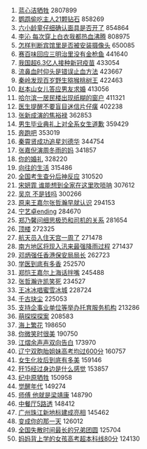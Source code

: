 1. [蓝心洁牺牲](https://s.weibo.com/weibo?q=%23%E8%93%9D%E5%BF%83%E6%B4%81%E7%89%BA%E7%89%B2%23&Refer=top) 2807899
1. [鹦鹉偷吃主人21颗钻石](https://s.weibo.com/weibo?q=%23%E9%B9%A6%E9%B9%89%E5%81%B7%E5%90%83%E4%B8%BB%E4%BA%BA21%E9%A2%97%E9%92%BB%E7%9F%B3%23&Refer=top) 858269
1. [六小龄童仔细确认面具是否开了](https://s.weibo.com/weibo?q=%23%E5%85%AD%E5%B0%8F%E9%BE%84%E7%AB%A5%E4%BB%94%E7%BB%86%E7%A1%AE%E8%AE%A4%E9%9D%A2%E5%85%B7%E6%98%AF%E5%90%A6%E5%BC%80%E4%BA%86%23&Refer=top) 854864
1. [李沁 每次穿上白衣我都热血沸腾](https://s.weibo.com/weibo?q=%E6%9D%8E%E6%B2%81%20%E6%AF%8F%E6%AC%A1%E7%A9%BF%E4%B8%8A%E7%99%BD%E8%A1%A3%E6%88%91%E9%83%BD%E7%83%AD%E8%A1%80%E6%B2%B8%E8%85%BE&Refer=top) 808975
1. [怎样判断宾馆里是否被安装摄像头](https://s.weibo.com/weibo?q=%23%E6%80%8E%E6%A0%B7%E5%88%A4%E6%96%AD%E5%AE%BE%E9%A6%86%E9%87%8C%E6%98%AF%E5%90%A6%E8%A2%AB%E5%AE%89%E8%A3%85%E6%91%84%E5%83%8F%E5%A4%B4%23&Refer=top) 650085
1. [赛百味回应三明治里没有金枪鱼](https://s.weibo.com/weibo?q=%23%E8%B5%9B%E7%99%BE%E5%91%B3%E5%9B%9E%E5%BA%94%E4%B8%89%E6%98%8E%E6%B2%BB%E9%87%8C%E6%B2%A1%E6%9C%89%E9%87%91%E6%9E%AA%E9%B1%BC%23&Refer=top) 441640
1. [我国超6.3亿人接种新冠疫苗](https://s.weibo.com/weibo?q=%23%E6%88%91%E5%9B%BD%E8%B6%856.3%E4%BA%BF%E4%BA%BA%E6%8E%A5%E7%A7%8D%E6%96%B0%E5%86%A0%E7%96%AB%E8%8B%97%23&Refer=top) 433054
1. [流鼻血时仰头是错误止血方法](https://s.weibo.com/weibo?q=%23%E6%B5%81%E9%BC%BB%E8%A1%80%E6%97%B6%E4%BB%B0%E5%A4%B4%E6%98%AF%E9%94%99%E8%AF%AF%E6%AD%A2%E8%A1%80%E6%96%B9%E6%B3%95%23&Refer=top) 423667
1. [秦岭发现百岁野生猕猴桃树王](https://s.weibo.com/weibo?q=%23%E7%A7%A6%E5%B2%AD%E5%8F%91%E7%8E%B0%E7%99%BE%E5%B2%81%E9%87%8E%E7%94%9F%E7%8C%95%E7%8C%B4%E6%A1%83%E6%A0%91%E7%8E%8B%23&Refer=top) 422463
1. [赵本山女儿答应男友求婚](https://s.weibo.com/weibo?q=%23%E8%B5%B5%E6%9C%AC%E5%B1%B1%E5%A5%B3%E5%84%BF%E7%AD%94%E5%BA%94%E7%94%B7%E5%8F%8B%E6%B1%82%E5%A9%9A%23&Refer=top) 413056
1. [哈尔滨一居民楼出现纸糊的窗户](https://s.weibo.com/weibo?q=%23%E5%93%88%E5%B0%94%E6%BB%A8%E4%B8%80%E5%B1%85%E6%B0%91%E6%A5%BC%E5%87%BA%E7%8E%B0%E7%BA%B8%E7%B3%8A%E7%9A%84%E7%AA%97%E6%88%B7%23&Refer=top) 411321
1. [医生提醒不要盲目迷信片仔癀](https://s.weibo.com/weibo?q=%23%E5%8C%BB%E7%94%9F%E6%8F%90%E9%86%92%E4%B8%8D%E8%A6%81%E7%9B%B2%E7%9B%AE%E8%BF%B7%E4%BF%A1%E7%89%87%E4%BB%94%E7%99%80%23&Refer=top) 402238
1. [张新成演的焦裕禄](https://s.weibo.com/weibo?q=%23%E5%BC%A0%E6%96%B0%E6%88%90%E6%BC%94%E7%9A%84%E7%84%A6%E8%A3%95%E7%A6%84%23&Refer=top) 362853
1. [男生毕业典礼上对全系女生道歉](https://s.weibo.com/weibo?q=%23%E7%94%B7%E7%94%9F%E6%AF%95%E4%B8%9A%E5%85%B8%E7%A4%BC%E4%B8%8A%E5%AF%B9%E5%85%A8%E7%B3%BB%E5%A5%B3%E7%94%9F%E9%81%93%E6%AD%89%23&Refer=top) 359429
1. [奔跑吧](https://s.weibo.com/weibo?q=%E5%A5%94%E8%B7%91%E5%90%A7&Refer=top) 353019
1. [秦霄贤成功追星刘德华](https://s.weibo.com/weibo?q=%23%E7%A7%A6%E9%9C%84%E8%B4%A4%E6%88%90%E5%8A%9F%E8%BF%BD%E6%98%9F%E5%88%98%E5%BE%B7%E5%8D%8E%23&Refer=top) 344754
1. [张嘉倪演周冬雨的妈](https://s.weibo.com/weibo?q=%23%E5%BC%A0%E5%98%89%E5%80%AA%E6%BC%94%E5%91%A8%E5%86%AC%E9%9B%A8%E7%9A%84%E5%A6%88%23&Refer=top) 341857
1. [你的婚礼](https://s.weibo.com/weibo?q=%E4%BD%A0%E7%9A%84%E5%A9%9A%E7%A4%BC&Refer=top) 328220
1. [向往的生活](https://s.weibo.com/weibo?q=%E5%90%91%E5%BE%80%E7%9A%84%E7%94%9F%E6%B4%BB&Refer=top) 315486
1. [全国考生查分后神反应](https://s.weibo.com/weibo?q=%23%E5%85%A8%E5%9B%BD%E8%80%83%E7%94%9F%E6%9F%A5%E5%88%86%E5%90%8E%E7%A5%9E%E5%8F%8D%E5%BA%94%23&Refer=top) 310520
1. [宋妍霏 谁能想到全家在这里吹唢呐](https://s.weibo.com/weibo?q=%E5%AE%8B%E5%A6%8D%E9%9C%8F%20%E8%B0%81%E8%83%BD%E6%83%B3%E5%88%B0%E5%85%A8%E5%AE%B6%E5%9C%A8%E8%BF%99%E9%87%8C%E5%90%B9%E5%94%A2%E5%91%90&Refer=top) 307612
1. [吴京 不是钱吗](https://s.weibo.com/weibo?q=%E5%90%B4%E4%BA%AC%20%E4%B8%8D%E6%98%AF%E9%92%B1%E5%90%97&Refer=top) 300266
1. [原来王嘉尔张哲瀚早就认识](https://s.weibo.com/weibo?q=%23%E5%8E%9F%E6%9D%A5%E7%8E%8B%E5%98%89%E5%B0%94%E5%BC%A0%E5%93%B2%E7%80%9A%E6%97%A9%E5%B0%B1%E8%AE%A4%E8%AF%86%23&Refer=top) 294153
1. [宁艺卓ending](https://s.weibo.com/weibo?q=%23%E5%AE%81%E8%89%BA%E5%8D%93ending%23&Refer=top) 284670
1. [郑乃馨问细思极恐和司机的关系](https://s.weibo.com/weibo?q=%23%E9%83%91%E4%B9%83%E9%A6%A8%E9%97%AE%E7%BB%86%E6%80%9D%E6%9E%81%E6%81%90%E5%92%8C%E5%8F%B8%E6%9C%BA%E7%9A%84%E5%85%B3%E7%B3%BB%23&Refer=top) 281654
1. [顶楼](https://s.weibo.com/weibo?q=%E9%A1%B6%E6%A5%BC&Refer=top) 272325
1. [航天员入住天宫一周了](https://s.weibo.com/weibo?q=%23%E8%88%AA%E5%A4%A9%E5%91%98%E5%85%A5%E4%BD%8F%E5%A4%A9%E5%AE%AB%E4%B8%80%E5%91%A8%E4%BA%86%23&Refer=top) 271478
1. [南方地区将现入汛来最强降雨过程](https://s.weibo.com/weibo?q=%23%E5%8D%97%E6%96%B9%E5%9C%B0%E5%8C%BA%E5%B0%86%E7%8E%B0%E5%85%A5%E6%B1%9B%E6%9D%A5%E6%9C%80%E5%BC%BA%E9%99%8D%E9%9B%A8%E8%BF%87%E7%A8%8B%23&Refer=top) 271437
1. [邓炳强任香港保安局局长](https://s.weibo.com/weibo?q=%23%E9%82%93%E7%82%B3%E5%BC%BA%E4%BB%BB%E9%A6%99%E6%B8%AF%E4%BF%9D%E5%AE%89%E5%B1%80%E5%B1%80%E9%95%BF%23&Refer=top) 262723
1. [学医到底有多香](https://s.weibo.com/weibo?q=%23%E5%AD%A6%E5%8C%BB%E5%88%B0%E5%BA%95%E6%9C%89%E5%A4%9A%E9%A6%99%23&Refer=top) 252570
1. [郑恺王嘉尔上海话拌嘴](https://s.weibo.com/weibo?q=%23%E9%83%91%E6%81%BA%E7%8E%8B%E5%98%89%E5%B0%94%E4%B8%8A%E6%B5%B7%E8%AF%9D%E6%8B%8C%E5%98%B4%23&Refer=top) 245488
1. [张哲瀚许凯笑死](https://s.weibo.com/weibo?q=%23%E5%BC%A0%E5%93%B2%E7%80%9A%E8%AE%B8%E5%87%AF%E7%AC%91%E6%AD%BB%23&Refer=top) 234527
1. [王冰冰唱蜜雪冰城](https://s.weibo.com/weibo?q=%23%E7%8E%8B%E5%86%B0%E5%86%B0%E5%94%B1%E8%9C%9C%E9%9B%AA%E5%86%B0%E5%9F%8E%23&Refer=top) 228724
1. [千古玦尘](https://s.weibo.com/weibo?q=%E5%8D%83%E5%8F%A4%E7%8E%A6%E5%B0%98&Refer=top) 225053
1. [支持企事业单位等举办托育服务机构](https://s.weibo.com/weibo?q=%23%E6%94%AF%E6%8C%81%E4%BC%81%E4%BA%8B%E4%B8%9A%E5%8D%95%E4%BD%8D%E7%AD%89%E4%B8%BE%E5%8A%9E%E6%89%98%E8%82%B2%E6%9C%8D%E5%8A%A1%E6%9C%BA%E6%9E%84%23&Refer=top) 213286
1. [萌探探探案](https://s.weibo.com/weibo?q=%E8%90%8C%E6%8E%A2%E6%8E%A2%E6%8E%A2%E6%A1%88&Refer=top) 208583
1. [海上繁花](https://s.weibo.com/weibo?q=%E6%B5%B7%E4%B8%8A%E7%B9%81%E8%8A%B1&Refer=top) 198650
1. [你微笑时很美](https://s.weibo.com/weibo?q=%E4%BD%A0%E5%BE%AE%E7%AC%91%E6%97%B6%E5%BE%88%E7%BE%8E&Refer=top) 190750
1. [江熠余声声双向告白](https://s.weibo.com/weibo?q=%23%E6%B1%9F%E7%86%A0%E4%BD%99%E5%A3%B0%E5%A3%B0%E5%8F%8C%E5%90%91%E5%91%8A%E7%99%BD%23&Refer=top) 173970
1. [辽宁双胞胎姐妹高考均过600分](https://s.weibo.com/weibo?q=%23%E8%BE%BD%E5%AE%81%E5%8F%8C%E8%83%9E%E8%83%8E%E5%A7%90%E5%A6%B9%E9%AB%98%E8%80%83%E5%9D%87%E8%BF%87600%E5%88%86%23&Refer=top) 160757
1. [女生化妆后到底有多美](https://s.weibo.com/weibo?q=%23%E5%A5%B3%E7%94%9F%E5%8C%96%E5%A6%86%E5%90%8E%E5%88%B0%E5%BA%95%E6%9C%89%E5%A4%9A%E7%BE%8E%23&Refer=top) 159146
1. [歼15经过身边是什么感觉](https://s.weibo.com/weibo?q=%23%E6%AD%BC15%E7%BB%8F%E8%BF%87%E8%BA%AB%E8%BE%B9%E6%98%AF%E4%BB%80%E4%B9%88%E6%84%9F%E8%A7%89%23&Refer=top) 153857
1. [纪中原牺牲](https://s.weibo.com/weibo?q=%23%E7%BA%AA%E4%B8%AD%E5%8E%9F%E7%89%BA%E7%89%B2%23&Refer=top) 150958
1. [觉醒年代](https://s.weibo.com/weibo?q=%E8%A7%89%E9%86%92%E5%B9%B4%E4%BB%A3&Refer=top) 149274
1. [师傅 他就是梁靖康](https://s.weibo.com/weibo?q=%E5%B8%88%E5%82%85%20%E4%BB%96%E5%B0%B1%E6%98%AF%E6%A2%81%E9%9D%96%E5%BA%B7&Refer=top) 148790
1. [中餐厅5路透](https://s.weibo.com/weibo?q=%23%E4%B8%AD%E9%A4%90%E5%8E%855%E8%B7%AF%E9%80%8F%23&Refer=top) 148412
1. [广州珠江新地标建成亮相](https://s.weibo.com/weibo?q=%23%E5%B9%BF%E5%B7%9E%E7%8F%A0%E6%B1%9F%E6%96%B0%E5%9C%B0%E6%A0%87%E5%BB%BA%E6%88%90%E4%BA%AE%E7%9B%B8%23&Refer=top) 145462
1. [变成你的那一天](https://s.weibo.com/weibo?q=%E5%8F%98%E6%88%90%E4%BD%A0%E7%9A%84%E9%82%A3%E4%B8%80%E5%A4%A9&Refer=top) 126012
1. [全国失散时间最长的兄弟团圆](https://s.weibo.com/weibo?q=%23%E5%85%A8%E5%9B%BD%E5%A4%B1%E6%95%A3%E6%97%B6%E9%97%B4%E6%9C%80%E9%95%BF%E7%9A%84%E5%85%84%E5%BC%9F%E5%9B%A2%E5%9C%86%23&Refer=top) 125704
1. [妈妈背上学的女孩高考超本科线80分](https://s.weibo.com/weibo?q=%23%E5%A6%88%E5%A6%88%E8%83%8C%E4%B8%8A%E5%AD%A6%E7%9A%84%E5%A5%B3%E5%AD%A9%E9%AB%98%E8%80%83%E8%B6%85%E6%9C%AC%E7%A7%91%E7%BA%BF80%E5%88%86%23&Refer=top) 124130